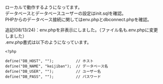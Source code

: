 ローカルで動作するようになってます。  
データベースとデータベースユーザーの設定はinit.sqlを確認。  
PHPからのデータベース接続に関してはenv.phpとdbconnect.phpを確認。

追記(08/13/24)：env.phpを非表示にしました。（ファイル名も.env.phpに変更しました）  
.env.php書式は以下のようになっています。  
```php:.env.php
<?php

define("DB_HOST", "");          // ホスト
define("DB_NAME", "keijiban");  // データベース名
define("DB_USER", "");          // ユーザー名
define("DB_PASS", "");          // パスワード
```
